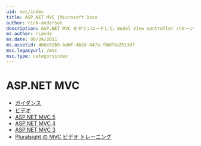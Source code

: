 ```yaml
---
uid: mvc/index
title: ASP.NET MVC |Microsoft Docs
author: rick-anderson
description: ASP.NET MVC をダウンロードして、model view controller パターンを使用して web アプリを構築する方法について説明します。
ms.author: riande
ms.date: 06/24/2011
ms.assetid: 466e52b9-bddf-4b2d-847a-f8df9a2513d7
msc.legacyurl: /mvc
msc.type: categoryindex
---
```

<a name="aspnet-mvc"></a>ASP.NET MVC
====================
- [ガイダンス](overview/index.md)
- [ビデオ](videos/index.md)
- [ASP.NET MVC 5](mvc5.md)
- [ASP.NET MVC 4](mvc4.md)
- [ASP.NET MVC 3](mvc3.md)
- [Pluralsight の MVC ビデオ トレーニング](pluralsight.md)

